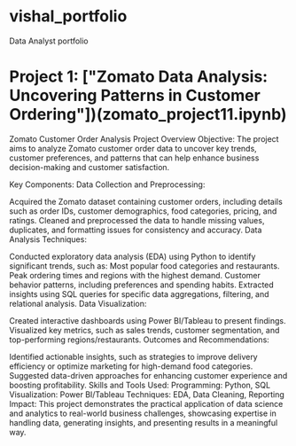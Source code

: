# vishal_portfolio
Data Analyst portfolio
# Project 1: ["Zomato Data Analysis: Uncovering Patterns in Customer Ordering"])(zomato_project11.ipynb)
Zomato Customer Order Analysis Project Overview
Objective:
The project aims to analyze Zomato customer order data to uncover key trends, customer preferences, and patterns that can help enhance business decision-making and customer satisfaction.

Key Components:
Data Collection and Preprocessing:

Acquired the Zomato dataset containing customer orders, including details such as order IDs, customer demographics, food categories, pricing, and ratings.
Cleaned and preprocessed the data to handle missing values, duplicates, and formatting issues for consistency and accuracy.
Data Analysis Techniques:

Conducted exploratory data analysis (EDA) using Python to identify significant trends, such as:
Most popular food categories and restaurants.
Peak ordering times and regions with the highest demand.
Customer behavior patterns, including preferences and spending habits.
Extracted insights using SQL queries for specific data aggregations, filtering, and relational analysis.
Data Visualization:

Created interactive dashboards using Power BI/Tableau to present findings.
Visualized key metrics, such as sales trends, customer segmentation, and top-performing regions/restaurants.
Outcomes and Recommendations:

Identified actionable insights, such as strategies to improve delivery efficiency or optimize marketing for high-demand food categories.
Suggested data-driven approaches for enhancing customer experience and boosting profitability.
Skills and Tools Used:
Programming: Python, SQL
Visualization: Power BI/Tableau
Techniques: EDA, Data Cleaning, Reporting
Impact:
This project demonstrates the practical application of data science and analytics to real-world business challenges, showcasing expertise in handling data, generating insights, and presenting results in a meaningful way.



